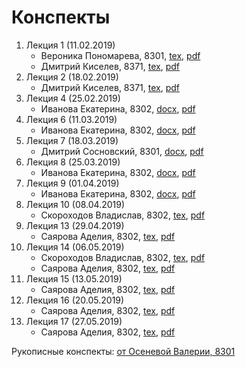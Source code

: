 # Конспекты

1. Лекция 1 (11.02.2019)
    * Вероника Пономарева, 8301, [tex](notes/ponomareva-1.tex), [pdf](notes/ponomareva-1.pdf)
    * Дмитрий Киселев, 8371, [tex](notes/kiselev-1.tex), [pdf](notes/kiselev-1.pdf)
1. Лекция 2 (18.02.2019)
    * Дмитрий Киселев, 8371, [tex](notes/kiselev-2.zip), [pdf](notes/kiselev-2.pdf)
1. Лекция 4 (25.02.2019)
    * Иванова Екатерина, 8302, [docx](notes/ivanova-4.docx), [pdf](notes/ivanova-4.pdf)
1. Лекция 6 (11.03.2019)
    * Иванова Екатерина, 8302, [docx](notes/ivanova-6.docx), [pdf](notes/ivanova-6.pdf)
1. Лекция 7 (18.03.2019)
    * Дмитрий Сосновский, 8301, [docx](notes/sosnovsky-6.docx), [pdf](notes/sosnovsky-6.pdf)
1. Лекция 8 (25.03.2019)
    * Иванова Екатерина, 8302, [docx](notes/ivanova-8.docx), [pdf](notes/ivanova-8.pdf)
1. Лекция 9 (01.04.2019)
    * Иванова Екатерина, 8302, [docx](notes/ivanova-9.docx), [pdf](notes/ivanova-9.pdf)
1. Лекция 10 (08.04.2019)
    * Скороходов Владислав, 8302, [tex](notes/skorohodov-10.zip), [pdf](notes/skorohodov-10.pdf)
1. Лекция 13 (29.04.2019)
    * Саярова Аделия, 8302, [tex](notes/sayarova-13.tex), [pdf](notes/sayarova-13.pdf)
1. Лекция 14 (06.05.2019)
    * Скороходов Владислав, 8302, [tex](notes/skorohodov-14.zip), [pdf](notes/skorohodov-14.pdf)
    * Саярова Аделия, 8302, [tex](notes/sayarova-14.tex), [pdf](notes/sayarova-14.pdf)
1. Лекция 15 (13.05.2019)
    * Саярова Аделия, 8302, [tex](notes/sayarova-15.zip), [pdf](notes/sayarova-15.pdf)
1. Лекция 16 (20.05.2019)
    * Саярова Аделия, 8302, [tex](notes/sayarova-16.zip), [pdf](notes/sayarova-16.pdf)
1. Лекция 17 (27.05.2019)
    * Саярова Аделия, 8302, [tex](notes/sayarova-17.zip), [pdf](notes/sayarova-17.pdf)

Рукописные конспекты: [от Осеневой Валерии, 8301](https://yadi.sk/d/kAM3sOXivn1jwA)
